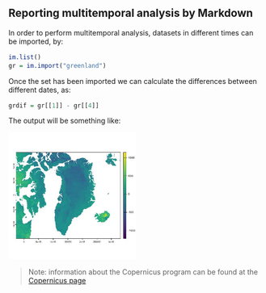 ## Reporting multitemporal analysis by Markdown

In order to perform multitemporal analysis, datasets in different times can be imported, by:

```r
im.list()
gr = im.import("greenland")
```

Once the set has been imported we can calculate the differences between different dates, as:

```r
grdif = gr[[1]] - gr[[4]]
```

The output will be something like:

<img src="../Pics/difgreen.jpeg" width=50% />

> Note: information about the Copernicus program can be found at the [Copernicus page](https://www.copernicus.eu/en)
